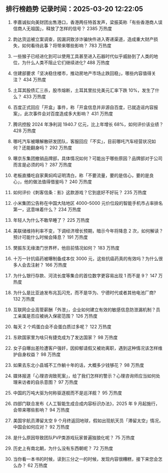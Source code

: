 
## 排行榜趋势 记录时间：2025-03-20 12:22:05
  
  1. 李嘉诚拟向美财团出售港口，香港两任特首发声，梁振英称「有些香港商人误信商人无祖国」，释放了怎样的信号？ 2385 万热度
    
  2. 韵达货运被立案调查，因漏洞致涉诈骗快件进入寄递渠道，造成重大财产损失，如何看待此事？将带来哪些影响？ 783 万热度
    
  3. 一些猴子已经进化到可以使用工具甚至进入石器时代似乎威胁到了人类的地位，为什么人类不阻止它们继续进化? 488 万热度
    
  4. 住建部要求「坚决稳住楼市，推动房地产市场止跌回稳」，哪些内容值得关注？ 434 万热度
    
  5. 土耳其股债汇三杀，股市熔断，土耳其里拉兑美元汇率下跌 10%，发生了什么？ 433 万热度
    
  6. 百度正式回应「开盒」事件，称「开盒信息并非源自百度，已就造谣内容报案」，此次事件会对百度造成多大影响？ 431 万热度
    
  7. 腾讯控股 2024 年净利润 1940.7 亿元，比上年增长 68%，如何评价该业绩？ 428 万热度
    
  8. 哪吒汽车被曝解散研发团队，客服回应「不实」，目前哪吒汽车经营状况如何？还能翻身吗？ 292 万热度
    
  9. 曝京东集团撤销品牌部，具体情况如何？可能出于哪些原因？品牌部对于公司而言是必须的吗？ 287 万热度
    
  10. 老板直播吃自家黄焖鸡证明清白，称「不要流量，要的是信心，要的是良心」，他的做法值得借鉴吗？ 240 万热度
    
  11. 如何评价《刺客信条：影》这款游戏？它到底好不好玩？ 235 万热度
    
  12. 小米集团公告称在中国大陆地区 4000–5000 元价位段的智能手机市占率排名第一，这意味着什么？ 234 万热度
    
  13. 年轻人为什么不敢早睡了？ 225 万热度
    
  14. 美联储维持利率不变，下调经济增长预期，暗示今年将降息 2 次，如何解读？预计可能什么时候会降息？ 191 万热度
    
  15. 樊振东无缘澳门世界杯，他目前情况如何？ 183 万热度
    
  16. 十万一针抗癌药被曝制备成本仅 3000 元，这些抗癌药真的有效吗？为什么很多人会去注射？ 166 万热度
    
  17. 为什么银行存款、河流长度等集合的首位数字更容易出现 1 而不是 9？ 147 万热度
    
  18. 为什么是比亚迪发布兆瓦闪充，而不是华为、宁德时代或者其他电池厂商? 132 万热度
    
  19. 互联网企业高管薪酬「外泄」，企业如何建立有效的敏感信息防泄漏机制？员工亲属是否应被纳入保密范围？ 126 万热度
    
  20. 每天 2 个鸡蛋白会不会蛋白质过多呢？ 122 万热度
    
  21. 东欧国家里为啥只有捷克成为了发达国家？ 98 万热度
    
  22. 女子自曝出差险遭客户强奸，因抑郁请假又被劝离职，遇到这种情况该怎样维护自身权益？ 98 万热度
    
  23. 如果去东北小县城不工作躺十年的话，大概多少钱够花？ 98 万热度
    
  24. 媒体报道「心理咨询致死案」，给了我们怎样的警示？心理咨询师应当如何处理来访者的自杀意图？ 97 万热度
    
  25. 中国的万吨大驱为何称驱逐舰而不是巡洋舰？ 95 万热度
    
  26. 四部门联合发布《人工智能生成合成内容标识办法》，2025 年 9 月起施行，会带来哪些影响？ 94 万热度
    
  27. 美国宇航员滞留太空 9 个月终返回地球，假如出现航天员「滞留太空」情况，中国会如何应对？ 92 万热度
    
  28. 是什么原因导致团队PVP类游戏玩家普遍独狼化呢？ 75 万热度
    
  29. 历史上有南北朝，为什么没有东西朝呢？ 72 万热度
    
  30. 当你看一本书的时候，读到三分之一的时候，发现内容很糟糕，接下来您会怎么办？ 62 万热度
    